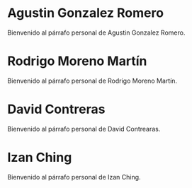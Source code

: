 <!DOCTYPE html>
<html lang="es">
<head>
    <meta charset="UTF-8">
    <meta name="viewport" content="width=device-width, initial-scale=1.0">
</head>
<body>
<h1>Agustin Gonzalez Romero</h1>
<p>Bienvenido al párrafo personal de Agustin Gonzalez Romero.</p>

<h1>Rodrigo Moreno Martín</h1>
<p>Bienvenido al párrafo personal de Rodrigo Moreno Martín.</p>

<h1>David Contreras</h1>
<p>Bienvenido al párrafo personal de David Contrearas.</p>

<h1>Izan Ching</h1>
<p>Bienvenido al párrafo personal de Izan Ching.</p>
</body>
</html>
